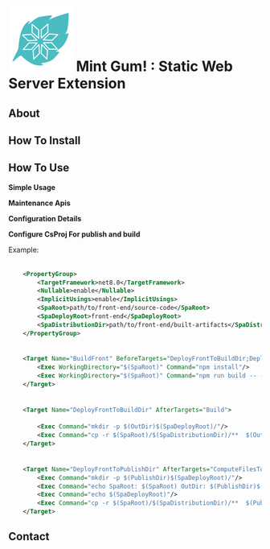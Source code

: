 

![Icon](Graphics/icon.png) __Mint Gum!__ : Static Web Server Extension
==========================


About
-------


How To Install
---------


How To Use
----------


__Simple Usage__


__Maintenance Apis__


__Configuration Details__


__Configure CsProj For publish and build__

Example:

```xml

    <PropertyGroup>
        <TargetFramework>net8.0</TargetFramework>
        <Nullable>enable</Nullable>
        <ImplicitUsings>enable</ImplicitUsings>
        <SpaRoot>path/to/front-end/source-code</SpaRoot>
        <SpaDeployRoot>front-end</SpaDeployRoot>
        <SpaDistributionDir>path/to/front-end/built-artifacts</SpaDistributionDir>
    </PropertyGroup>


    <Target Name="BuildFront" BeforeTargets="DeployFrontToBuildDir;DeployFrontToPublishDir">
        <Exec WorkingDirectory="$(SpaRoot)" Command="npm install"/>
        <Exec WorkingDirectory="$(SpaRoot)" Command="npm run build -- --configuration production"/>
    </Target>


    <Target Name="DeployFrontToBuildDir" AfterTargets="Build">

        <Exec Command="mkdir -p $(OutDir)$(SpaDeployRoot)/"/>
        <Exec Command="cp -r $(SpaRoot)/$(SpaDistributionDir)/**  $(OutDir)$(SpaDeployRoot)/"/>
    </Target>


    <Target Name="DeployFrontToPublishDir" AfterTargets="ComputeFilesToPublish">
        <Exec Command="mkdir -p $(PublishDir)$(SpaDeployRoot)/"/>
        <Exec Command="echo SpaRoot: $(SpaRoot) OutDir: $(PublishDir)$(SpaDeployRoot)"/>
        <Exec Command="echo $(SpaDeployRoot)"/>
        <Exec Command="cp -r $(SpaRoot)/$(SpaDistributionDir)/**  $(PublishDir)$(SpaDeployRoot)/"/>
    </Target>
```

Contact
-------
